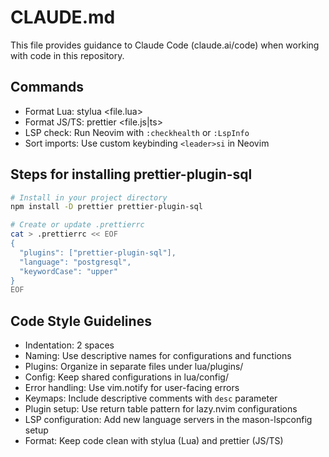 # CLAUDE.md

This file provides guidance to Claude Code (claude.ai/code) when working with code in this repository.

## Commands
- Format Lua: stylua <file.lua>
- Format JS/TS: prettier <file.js|ts>
- LSP check: Run Neovim with `:checkhealth` or `:LspInfo`
- Sort imports: Use custom keybinding `<leader>si` in Neovim

## Steps for installing prettier-plugin-sql
```bash
# Install in your project directory
npm install -D prettier prettier-plugin-sql

# Create or update .prettierrc
cat > .prettierrc << EOF
{
  "plugins": ["prettier-plugin-sql"],
  "language": "postgresql",
  "keywordCase": "upper"
}
EOF
```

## Code Style Guidelines
- Indentation: 2 spaces
- Naming: Use descriptive names for configurations and functions
- Plugins: Organize in separate files under lua/plugins/
- Config: Keep shared configurations in lua/config/
- Error handling: Use vim.notify for user-facing errors
- Keymaps: Include descriptive comments with `desc` parameter
- Plugin setup: Use return table pattern for lazy.nvim configurations
- LSP configuration: Add new language servers in the mason-lspconfig setup
- Format: Keep code clean with stylua (Lua) and prettier (JS/TS)